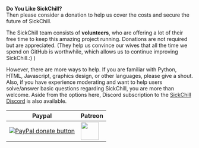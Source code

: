 **Do You Like SickChill?**  
Then please consider a donation to help us cover the costs and secure the future of SickChill.

The SickChill team consists of **volunteers**, who are offering a lot of their free time to keep this amazing project running. Donations are not required but are appreciated. (They help us convince our wives that all the time we spend on GitHub is worthwhile, which allows us to continue improving SickChill.:) )

However, there are more ways to help. If you are familiar with Python, HTML, Javascript, graphics design, or other languages, please give a shout. Also, if you have experience moderating and want to help users solve/answer basic questions regarding SickChill, you are more than welcome. Aside from the options here, Discord subscription to the [SickChill Discord](https://discord.gg/S8eHvWhGgT) is also available.

| Paypal                                                                                                                                                                                                                                       | Patreon                                                                                                                                                   |
| -------------------------------------------------------------------------------------------------------------------------------------------------------------------------------------------------------------------------------------------- | --------------------------------------------------------------------------------------------------------------------------------------------------------- |
| [![PayPal donate button](https://www.paypalobjects.com/en_US/i/btn/btn_donateCC_LG.gif)](https://www.paypal.com/cgi-bin/webscr?cmd=_donations&business=ZAH24NCKDMX2L&item_name=SickChill&currency_code=USD&source=url "Donate using Paypal") | [<img src="https://github.githubassets.com/images/modules/site/icons/funding_platforms/patreon.svg" width="48">](https://patreon.com/SickChill "Patreon") |
